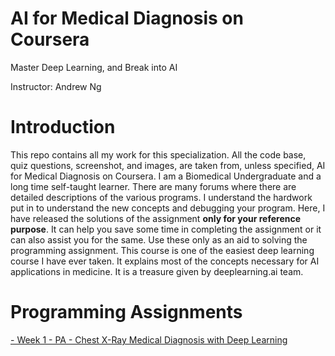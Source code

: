 # AI for Medical Diagnosis on Coursera

Master Deep Learning, and Break into AI

Instructor: Andrew Ng

# Introduction
This repo contains all my work for this specialization. All the code base, quiz questions, screenshot, and images, are taken from, unless specified, AI for Medical Diagnosis on Coursera. I am a Biomedical Undergraduate and a long time self-taught learner. There are many forums where there are detailed descriptions of the various programs. I understand the hardwork put in to understand the new concepts and debugging your program. Here, I have released the solutions of the assignment **only for your reference purpose**. It can help you save some time in completing the assignment or it can also assist you for the same. Use these only as an aid to solving the programming assignment. This course is one of the easiest deep learning course I have ever taken. It explains most of the concepts necessary for AI applications in medicine. It is a treasure given by deeplearning.ai team.

# Programming Assignments

[- Week 1 - PA - Chest X-Ray Medical Diagnosis with Deep Learning](https://github.com/mk-gurucharan/AI-for-Medical-Diagnosis/tree/master/Week%201)

